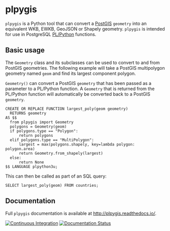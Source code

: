# plpygis

`plpygis` is a Python tool that can convert a [PostGIS](https://postgis.net/) `geometry` into an equivalent WKB, EWKB, GeoJSON or Shapely geometry. `plpygis` is intended for use in PostgreSQL [PL/Python](https://www.postgresql.org/docs/current/plpython.html) functions.

## Basic usage

The `Geometry` class and its subclasses can be used to convert to and from PostGIS geometries. The following example will take a PostGIS multipolygon geometry named `geom` and find its largest component polygon.

`Geometry()` can convert a PostGIS `geometry` that has been passed as a parameter to a PL/Python function. A `Geometry` that is returned from the PL/Python function will automatically be converted back to a PostGIS `geometry`.

``` postgres
CREATE OR REPLACE FUNCTION largest_poly(geom geometry)
  RETURNS geometry 
AS $$
  from plpygis import Geometry
  polygons = Geometry(geom)
  if polygons.type == "Polygon":
      return polygons
  elif polygons.type == "MultiPolygon":
      largest = max(polygons.shapely, key=lambda polygon: polygon.area)
      return Geometry.from_shapely(largest)
  else:
      return None
$$ LANGUAGE plpython3u;
```

This can then be called as part of an SQL query:

``` postgres
SELECT largest_poly(geom) FROM countries;
```

## Documentation

Full `plpygis` documentation is available at <http://plpygis.readthedocs.io/>.

[![Continuous Integration](https://github.com/bosth/plpygis/workflows/tests/badge.svg)](https://github.com/bosth/plpygis/actions?query=workflow%3A%22tests%22) [![Documentation Status](https://readthedocs.org/projects/plpygis/badge/?version=latest)](http://plpygis.readthedocs.io/en/latest/?badge=latest)


